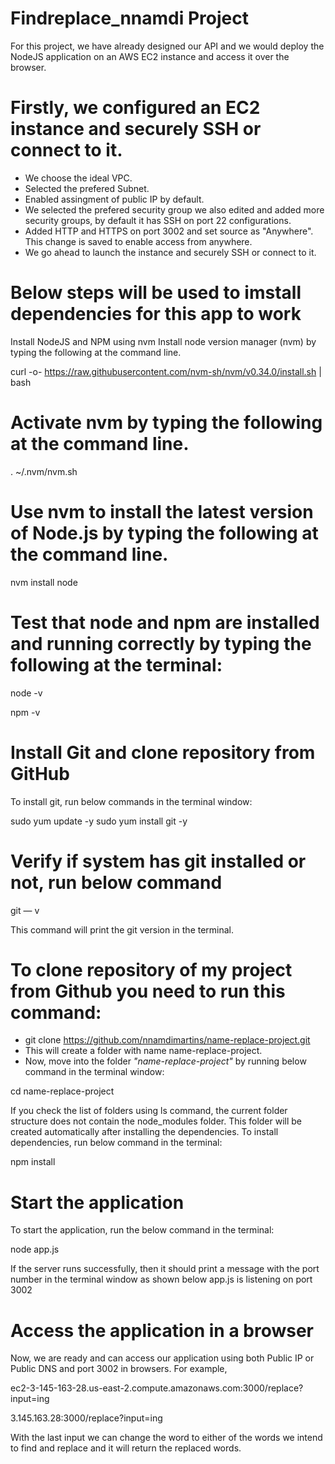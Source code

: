 # Findreplace_nnamdi Project
For this project, we have already designed our API and we would deploy the NodeJS application on an AWS EC2 instance and access it over the  browser.

# Firstly, we configured an EC2 instance and securely SSH or connect to it. 
- We choose the ideal VPC.
- Selected the prefered Subnet.
- Enabled assingment of public IP by default.
- We selected the prefered security group we also edited and added more security groups, by default it has SSH on port 22 configurations.
- Added HTTP and HTTPS on port 3002 and set source as "Anywhere". This change is saved to enable access from anywhere.
- We go ahead to launch the instance and securely SSH or connect to it.

# Below steps will be used to imstall dependencies for this app to work

Install NodeJS and NPM using nvm
Install node version manager (nvm) by typing the following at the command line.

curl -o- https://raw.githubusercontent.com/nvm-sh/nvm/v0.34.0/install.sh | bash

# Activate nvm by typing the following at the command line.

. ~/.nvm/nvm.sh

# Use nvm to install the latest version of Node.js by typing the following at the command line.

nvm install node

# Test that node and npm are installed and running correctly by typing the following at the terminal:

node -v

npm -v

# Install Git and clone repository from GitHub
To install git, run below commands in the terminal window:

sudo yum update -y
sudo yum install git -y

# Verify if system has git installed or not, run below command

git — v

This command will print the git version in the terminal.

# To clone repository of my project from Github you need to run this command:

- git clone https://github.com/nnamdimartins/name-replace-project.git
- This will create a folder with name name-replace-project.
- Now, move into the folder _"name-replace-project"_ by running below command in the terminal window:

cd name-replace-project

If you check the list of folders using ls command, the current folder structure does not contain the node_modules folder. This folder will be created automatically after installing the dependencies. To install dependencies, run below command in the terminal:

npm install

# Start the application
To start the application, run the below command in the terminal:

node app.js

If the server runs successfully, then it should print a message with the port number in the terminal window as shown below
app.js is listening on port 3002

# Access the application in a browser

Now, we are ready and can access our application using both Public IP or Public DNS and port 3002 in browsers. For example,

ec2-3-145-163-28.us-east-2.compute.amazonaws.com:3000/replace?input=ing

3.145.163.28:3000/replace?input=ing

With the last input we can change the word to either of the words we intend to find and replace and it will return the replaced words.


